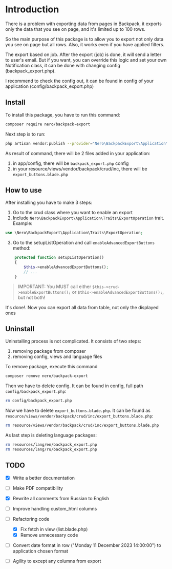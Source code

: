 # Introduction

There is a problem with exporting data from pages in Backpack, it exports only the data that you see on page, and it's limited up to 100 rows.

So the main purpose of this package is to allow you to export not only data you see on page but all rows. Also, it works even if you have applied filters.

The export based on job. After the export (job) is done, it will send a letter to user's email. But if you want, you can override this logic and set your
own Notification class, it can be done with changing config (backpack_export.php). 

I recommend to check the config out, it can be found in config of your application (config/backpack_export.php)

## Install

To install this package, you have to run this command:

```bash
composer require nero/backpack-export
```

Next step is to run:

```bash
php artisan vendor:publish --provider="Nero\BackpackExport\Application\ExportServiceProvider"
```

As result of command, there will be 2 files added in your application:

1. in app/config, there will be `backpack_export.php` config
2. in your resource/views/vendor/backpack/crud/inc, there will be `export_buttons.blade.php`

## How to use

After installing you have to make 3 steps:

1. Go to the crud class where you want to enable an export
2. Include `Nero\BackpackExport\Application\Traits\ExportOperation` trait. Example:

```php
use \Nero\BackpackExport\Application\Traits\ExportOperation;
```

3. Go to the setupListOperation and call `enableAdvancedExportButtons` method:

```php
    protected function setupListOperation()
    {
        $this->enableAdvancedExportButtons();
        // ...
    }
```

> IMPORTANT: You MUST call either `$this->crud->enableExportButtons();` or `$this->enableAdvancedExportButtons();`, but not both!


It's done!. Now you can export all data from table, not only the displayed ones

## Uninstall

Uninstalling process is not complicated. It consists of two steps:
1. removing package from composer
2. removing config, views and language files

To remove package, execute this command

```bash
composer remove nero/backpack-export
```

Then we have to delete config. It can be found in config, full path `config/backpack_export.php`:

```bash
rm config/backpack_export.php
```

Now we have to delete `export_buttons.blade.php`. It can be found as `resource/views/vendor/backpack/crud/inc/export_buttons.blade.php`:
```bash
rm resource/views/vendor/backpack/crud/inc/export_buttons.blade.php
```

As last step is deleting language packages:
```bash
rm resources/lang/en/backpack_export.php
rm resources/lang/ru/backpack_export.php
```

## TODO

- [x] Write a better documentation
- [ ] Make PDF compatibility
- [x] Rewrite all comments from Russian to English
- [ ] Improve handling custom_html columns
- [ ] Refactoring code
    - [x] Fix fetch in view (list.blade.php)
    - [x] Remove unnecessary code
- [ ] Convert date format in row ("Monday 11 December 2023 14:00:00") to application chosen format
- [ ] Agility to except any columns from export

